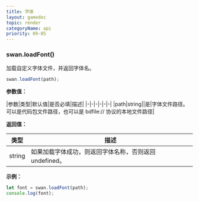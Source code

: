 ```yaml
---
title: 字体
layout: gamedoc
topic: render
categoryName: api
priority: 09-05
---
```


### swan.loadFont()

加载自定义字体文件，并返回字体名。

```js
swan.loadFont(path);
```

**参数值：**

|参数|类型|默认值|是否必填|描述|
|-|-|-|-|-|-|
|path|string||是|字体文件路径。可以是代码包文件路径，也可以是 bdfile:// 协议的本地文件路径|


**返回值：**

|类型|描述|
|-|-|
|string|如果加载字体成功，则返回字体名称，否则返回 undefined。|


**示例：**

```js
let font = swan.loadFont(path);
console.log(font);
```